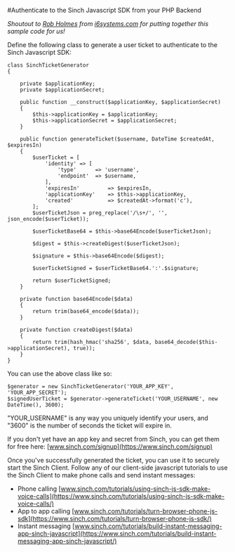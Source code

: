 #Authenticate to the Sinch Javascript SDK from your PHP Backend

_Shoutout to [Rob Holmes](https://twitter.com/robholmes) from [i6systems.com](http://i6systems.com) for putting together this sample code for us!_

Define the following class to generate a user ticket to authenticate to the Sinch Javascript SDK:

    class SinchTicketGenerator
    {

        private $applicationKey; 
        private $applicationSecret;
 
        public function __construct($applicationKey, $applicationSecret)
        {
            $this->applicationKey = $applicationKey;
            $this->applicationSecret = $applicationSecret;
        }
 
        public function generateTicket($username, DateTime $createdAt, $expiresIn)
        {
            $userTicket = [
                'identity' => [
                    'type'      => 'username',
                    'endpoint'  => $username,
                ],
                'expiresIn'         => $expiresIn,
                'applicationKey'    => $this->applicationKey,
                'created'           => $createdAt->format('c'),
            ];
            $userTicketJson = preg_replace('/\s+/', '', json_encode($userTicket));
     
            $userTicketBase64 = $this->base64Encode($userTicketJson);
     
            $digest = $this->createDigest($userTicketJson);
     
            $signature = $this->base64Encode($digest);
     
            $userTicketSigned = $userTicketBase64.':'.$signature;
     
            return $userTicketSigned;
        }
     
        private function base64Encode($data)
        {
            return trim(base64_encode($data));
        }
     
        private function createDigest($data)
        {
            return trim(hash_hmac('sha256', $data, base64_decode($this->applicationSecret), true));
        }
    }
    
You can use the above class like so:

    $generator = new SinchTicketGenerator('YOUR_APP_KEY', 'YOUR_APP_SECRET');
    $signedUserTicket = $generator->generateTicket('YOUR_USERNAME', new DateTime(), 3600);
    
"YOUR_USERNAME" is any way you uniquely identify your users, and "3600" is the number of seconds the ticket will expire in.

If you don't yet have an app key and secret from Sinch, you can get them for free here: [www.sinch.com/signup](https://www.sinch.com/signup)

Once you've successfully generated the ticket, you can use it to securely start the Sinch Client. Follow any of our client-side javascript tutorials to use the Sinch Client to make phone calls and send instant messages:

- Phone calling [www.sinch.com/tutorials/using-sinch-js-sdk-make-voice-calls](https://www.sinch.com/tutorials/using-sinch-js-sdk-make-voice-calls/)
- App to app calling [www.sinch.com/tutorials/turn-browser-phone-js-sdk](https://www.sinch.com/tutorials/turn-browser-phone-js-sdk/)
- Instant messaging [www.sinch.com/tutorials/build-instant-messaging-app-sinch-javascript](https://www.sinch.com/tutorials/build-instant-messaging-app-sinch-javascript/)
